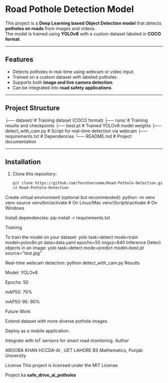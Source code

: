 # Road Pothole Detection Model

This project is a **Deep Learning based Object Detection model** that detects **potholes on roads** from images and videos.  
The model is trained using **YOLOv8** with a custom dataset labeled in **COCO format**.

---

##  Features
- Detects potholes in real-time using webcam or video input.
- Trained on a custom dataset with labeled potholes.
- Supports both **image and live camera detection**.
- Can be integrated into **road safety applications**.

---

## Project Structure

├── dataset/ # Training dataset (COCO format)
├── runs/ # Training results and checkpoints
├── best.pt # Trained YOLOv8 model weights
├── detect_with_cam.py # Script for real-time detection via webcam
├── requirements.txt # Dependencies
└── README.md # Project documentation


---

##  Installation

1. Clone this repository:
   ```bash
   git clone https://github.com/YourUsername/Road-Pothole-Detection.git
   cd Road-Pothole-Detection

Create virtual environment (optional but recommended):
python -m venv venv
source venv/bin/activate   # On Linux/Mac
venv\Scripts\activate      # On Windows

Install dependencies:
pip install -r requirements.txt

Training

To train the model on your dataset:
yolo task=detect mode=train model=yolov8n.pt data=data.yaml epochs=50 imgsz=640
Inference
Detect objects in an image:
yolo task=detect mode=predict model=best.pt source="test.jpg"

Real-time webcam detection:
python detect_with_cam.py
Results

Model: YOLOv8

Epochs: 50

mAP50: 79%

mAP50-95: 90%

Future Work

Extend dataset with more diverse pothole images.

Deploy as a mobile application.

Integrate with IoT sensors for smart road monitoring.
Author

AROOBA KHAN
HCCDA-AI , UET LAHORE
BS Mathematics, Punjab University

License
This project is licensed under the MIT License.
 
 Project ka **safe_drive_ai_potholes**  
 
  



